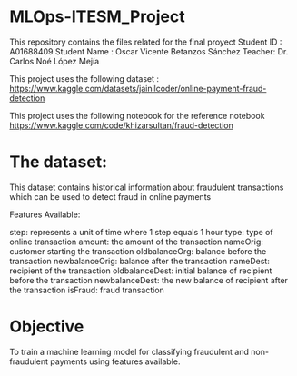 # MLOps-ITESM_Project
This repository contains the files related for the final proyect 
Student ID : A01688409
Student Name : Oscar Vicente Betanzos Sánchez
Teacher: Dr. Carlos Noé López Mejía

This project uses the following dataset : 
https://www.kaggle.com/datasets/jainilcoder/online-payment-fraud-detection

This project uses the following notebook for the reference notebook
https://www.kaggle.com/code/khizarsultan/fraud-detection

# The dataset: 
This dataset contains historical information about fraudulent transactions which can be used to detect fraud in online payments

Features Available:

step: represents a unit of time where 1 step equals 1 hour
type: type of online transaction
amount: the amount of the transaction
nameOrig: customer starting the transaction
oldbalanceOrg: balance before the transaction
newbalanceOrig: balance after the transaction
nameDest: recipient of the transaction
oldbalanceDest: initial balance of recipient before the transaction
newbalanceDest: the new balance of recipient after the transaction
isFraud: fraud transaction 

# Objective
To train a machine learning model for classifying fraudulent and non-fraudulent payments using features available.
